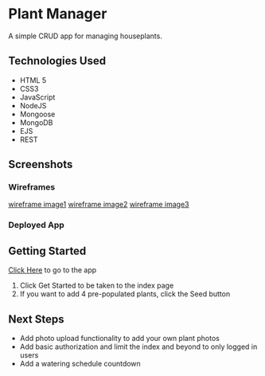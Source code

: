 # Plant Manager

A simple CRUD app for managing houseplants.

## Technologies Used
- HTML 5
- CSS3
- JavaScript
- NodeJS
- Mongoose
- MongoDB
- EJS
- REST

## Screenshots
### Wireframes
[wireframe image1]()
[wireframe image2]()
[wireframe image3]()

### Deployed App

## Getting Started
[Click Here]() to go to the app
1. Click Get Started to be taken to the index page
2. If you want to add 4 pre-populated plants, click the Seed button

## Next Steps
- Add photo upload functionality to add your own plant photos
- Add basic authorization and limit the index and beyond to only logged in users
- Add a watering schedule countdown

